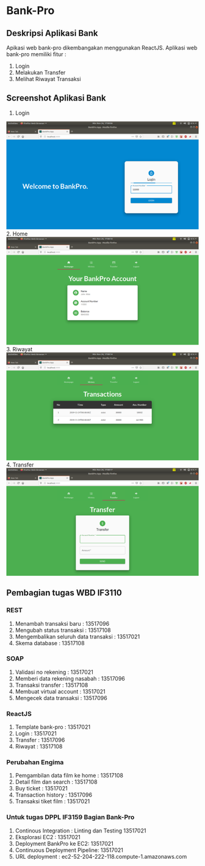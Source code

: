 # Bank-Pro

## Deskripsi Aplikasi Bank
Apikasi web bank-pro dikembangakan menggunakan ReactJS. Aplikasi web bank-pro memiliki fitur :
1. Login
2. Melakukan Transfer
3. Melihat Riwayat Transaksi


## Screenshot Aplikasi Bank
1. Login
<div style="text-align:center"><img src="Screenshot/login.png" /></div>
2. Home
<div style="text-align:center"><img src="Screenshot/home.png" /></div>
3. Riwayat
<div style="text-align:center"><img src="Screenshot/transaction.png" /></div>
4. Transfer
<div style="text-align:center"><img src="Screenshot/transfer.png" /></div>



## Pembagian tugas WBD IF3110
### REST
1. Menambah transaksi baru : 13517096
2. Mengubah status transaksi : 13517108
3. Mengembalikan seluruh data transaksi : 13517021
4. Skema database : 13517108

### SOAP
1. Validasi no rekening : 13517021
2. Memberi data rekening nasabah : 13517096
3. Transaksi transfer : 13517108
4. Membuat virtual account : 13517021
5. Mengecek data transaksi : 13517096

### ReactJS
1. Template bank-pro : 13517021
2. Login : 13517021
3. Transfer : 13517096
4. Riwayat : 13517108

### Perubahan Engima
1. Pemgambilan data film ke home : 13517108
2. Detail film dan search : 13517108
3. Buy ticket : 13517021
4. Transaction history : 13517096
5. Transaksi tiket film : 13517021


### Untuk tugas DPPL IF3159 Bagian Bank-Pro
1. Continous Integration : Linting dan Testing 13517021
2. Eksplorasi EC2 : 13517021
3. Deployment BankPro ke EC2: 13517021
5. Continuous Deployment Pipeline: 13517021
6. URL deployment : ec2-52-204-222-118.compute-1.amazonaws.com